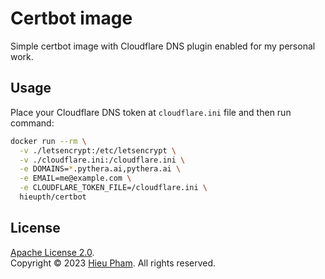 # Certbot image
Simple certbot image with Cloudflare DNS plugin enabled for my personal work.
## Usage
Place your Cloudflare DNS token at `cloudflare.ini` file and then run command:
```bash
docker run --rm \
  -v ./letsencrypt:/etc/letsencrypt \
  -v ./cloudflare.ini:/cloudflare.ini \
  -e DOMAINS=*.pythera.ai,pythera.ai \
  -e EMAIL=me@example.com \
  -e CLOUDFLARE_TOKEN_FILE=/cloudflare.ini \
  hieupth/certbot
```
## License
[Apache License 2.0](LICENSE).<br>
Copyright &copy; 2023 [Hieu Pham](https://github.com/hieupth). All rights reserved.